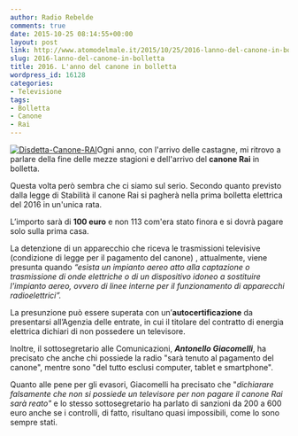 ```yaml
---
author: Radio Rebelde
comments: true
date: 2015-10-25 08:14:55+00:00
layout: post
link: http://www.atomodelmale.it/2015/10/25/2016-lanno-del-canone-in-bolletta/
slug: 2016-lanno-del-canone-in-bolletta
title: 2016. L'anno del canone in bolletta
wordpress_id: 16128
categories:
- Televisione
tags:
- Bolletta
- Canone
- Rai
---
```


[![Disdetta-Canone-RAI](http://www.atomodelmale.it/wp-content/uploads/2015/10/Disdetta-Canone-RAI-300x197.jpg)](http://www.atomodelmale.it/2015/10/25/2016-lanno-del-canone-in-bolletta/disdetta-canone-rai/)Ogni anno, con l'arrivo delle castagne, mi ritrovo a parlare della fine delle mezze stagioni e dell'arrivo del **canone Rai** in bolletta.

Questa volta però sembra che ci siamo sul serio. Secondo quanto previsto dalla legge di Stabilità il canone Rai si pagherà nella prima bolletta elettrica del 2016 in un'unica rata.

L’importo sarà di **100 euro** e non 113 com'era stato finora e si dovrà pagare solo sulla prima casa.

La detenzione di un apparecchio che riceva le trasmissioni televisive (condizione di legge per il pagamento del canone) , attualmente, viene presunta quando _“esista un impianto aereo atto alla captazione o trasmissione di onde elettriche o di un dispositivo idoneo a sostituire l'impianto aereo, ovvero di linee interne per il funzionamento di apparecchi radioelettrici”._

La presunzione può essere superata con un’**autocertificazione** da presentarsi all’Agenzia delle entrate, in cui il titolare del contratto di energia elettrica dichiari di non possedere un televisore.



Inoltre, il sottosegretario alle Comunicazioni, _**Antonello Giacomelli**_, ha precisato che anche chi possiede la radio "sarà tenuto al pagamento del canone", mentre sono "del tutto esclusi computer, tablet e smartphone".

Quanto alle pene per gli evasori, Giacomelli ha precisato che "_dichiarare falsamente che non si possiede un televisore per non pagare il canone Rai sarà reato"_ e lo stesso sottosegretario ha parlato di sanzioni da 200 a 600 euro anche se i controlli, di fatto, risultano quasi impossibili, come lo sono sempre stati.
